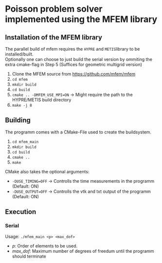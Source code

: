 # Poisson problem solver implemented using the MFEM library

## Installation of the MFEM library
The parallel build of mfem requires the `HYPRE` and `METIS`library to be installed/built.   
Optionally one can choose to just build the serial version by ommiting the extra cmake-flag in Step 5 (Suffices for geometric multigrid version)
1. Clone the MFEM source from https://github.com/mfem/mfem
2. `cd mfem`
3. `mkdir build`
4. `cd build`
5. `cmake .. -DMFEM_USE_MPI=ON` -> Might require the path to the HYPRE/METIS build directory
6. `make -j 8`

## Building
The programm comes with a CMake-File used to create the buildsystem. 
1. `cd mfem_main`
2. `mkdir build`
3. `cd build`
4. `cmake ..`
5. `make`

CMake also takes the optional arguments:
- `-DUSE_TIMING=OFF` -> Controlls the time measurements in the programm (Default: ON)
- `-DUSE_OUTPUT=OFF` -> Controlls the vtk and txt output of the programm (Default: ON)

## Execution
### Serial
Usage: `./mfem_main <p> <max_dof>`
- _p_: Order of elements to be used.
- _max\_dof_: Maximum number of degrees of freedum until the programm should terminate  